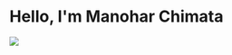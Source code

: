 
# Hello, I'm Manohar Chimata
<a href="https://www.linkedin.com/in/manohar-chimata-943424210/"><img src="https://img.shields.io/badge/-LinkedIn-0072b1?&style=for-the-badge&logo=linkedin&logoColor=white" /></a>


